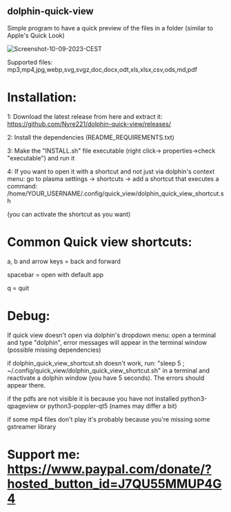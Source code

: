 ## dolphin-quick-view

Simple program to have a quick preview of the files in a folder (similar to Apple's Quick Look)

![Screenshot-10-09-2023-CEST](https://github.com/Nyre221/dolphin-quick-view/assets/104171042/38bfe4e8-80da-4634-98d9-00a0f2a8c1ad)

Supported files: mp3,mp4,jpg,webp,svg,svgz,doc,docx,odt,xls,xlsx,csv,ods,md,pdf

# Installation:
1: Download the latest release from here and extract it: https://github.com/Nyre221/dolphin-quick-view/releases/

2: Install the dependencies (README_REQUIREMENTS.txt)

3: Make the "INSTALL.sh" file executable (right click-> properties->check "executable") and run it

4: If you want to open it with a shortcut and not just via dolphin's context menu:
go to plasma settings -> shortcuts -> add a shortcut that executes a command: /home/YOUR_USERNAME/.config/quick_view/dolphin_quick_view_shortcut.sh 

(you can activate the shortcut as you want)


# Common Quick view shortcuts:
a, b and arrow keys = back and forward

spacebar = open with default app

q = quit


# Debug:
If quick view doesn't open via dolphin's dropdown menu:
open a terminal and type "dolphin", error messages will appear in the terminal window (possible missing dependencies)

if dolphin_quick_view_shortcut.sh doesn't work, run: "sleep 5 ; ~/.config/quick_view/dolphin_quick_view_shortcut.sh" in a terminal and reactivate a dolphin window (you have 5 seconds).
The errors should appear there.

if the pdfs are not visible it is because you have not installed python3-qpageview or python3-poppler-qt5 (names may differ a bit)

if some mp4 files don't play it's probably because you're missing some gstreamer library



# Support me: https://www.paypal.com/donate/?hosted_button_id=J7QU55MMUP4G4
